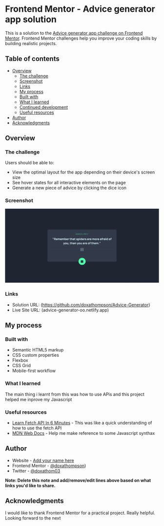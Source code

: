 # Frontend Mentor - Advice generator app solution

This is a solution to the [Advice generator app challenge on Frontend Mentor](https://www.frontendmentor.io/challenges/advice-generator-app-QdUG-13db). Frontend Mentor challenges help you improve your coding skills by building realistic projects.

## Table of contents

- [Overview](#overview)
  - [The challenge](#the-challenge)
  - [Screenshot](#screenshot)
  - [Links](#links)
  - [My process](#my-process)
  - [Built with](#built-with)
  - [What I learned](#what-i-learned)
  - [Continued development](#continued-development)
  - [Useful resources](#useful-resources)
- [Author](#author)
- [Acknowledgments](#acknowledgments)


## Overview

### The challenge

Users should be able to:

- View the optimal layout for the app depending on their device's screen size
- See hover states for all interactive elements on the page
- Generate a new piece of advice by clicking the dice icon

### Screenshot

![](/Assets/Screenshot.png)

### Links

- Solution URL: (https://github.com/doxathompson/Advice-Generator)
- Live Site URL: (advice-generator-oo.netlify.app)

## My process

### Built with

- Semantic HTML5 markup
- CSS custom properties
- Flexbox
- CSS Grid
- Mobile-first workflow

### What I learned

The main thing i learnt from this was how to use APis and this project helped me inprove my Javascript


### Useful resources

- [Learn Fetch API In 6 Minutes](https://www.youtube.com/watch?v=cuEtnrL9-H0) - This was like a quick understanding of how to use the fetch API
- [MDN Web Docs](https://developer.mozilla.org/en-US) - Help me make reference to some Javascript synthax

## Author

- Website - [Add your name here](https://www.your-site.com)
- Frontend Mentor - [@doxathompson](https://www.frontendmentor.io/profile/doxathompson))
- Twitter - [@doxathom03](https://twitter.com/doxathom03)

**Note: Delete this note and add/remove/edit lines above based on what links you'd like to share.**

## Acknowledgments

I would like to thank Frontend Mentor for a practical project. Really helpful. Looking forward to the next
